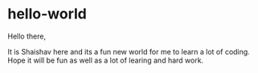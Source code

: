 # hello-world

Hello there,

It is Shaishav here and its a fun new world for me to learn a lot of coding.
Hope it will be fun as well as a lot of learing and hard work.

